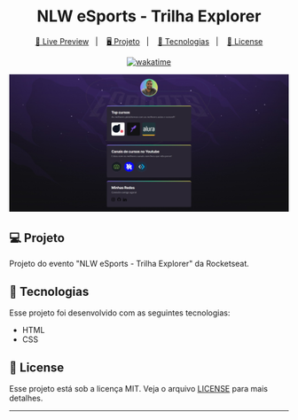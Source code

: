 <h1 align="center">
  NLW eSports - Trilha Explorer
</h1>

<p align="center">
  <a href="https://brunodorea.github.io/nlw-eSport-explorer/">🔗 Live Preview</a>&nbsp;&nbsp;&nbsp;|&nbsp;&nbsp;&nbsp;
  <a href="#-projeto">🖥️ Projeto</a>&nbsp;&nbsp;&nbsp;|&nbsp;&nbsp;&nbsp;
  <a href="#-tecnologias">🚀 Tecnologias</a>&nbsp;&nbsp;&nbsp;|&nbsp;&nbsp;&nbsp;
  <a href="#-license">📝 License</a>
</p>

<p align="center">
  <a href="https://wakatime.com/badge/user/68660678-6b86-4b78-98df-f5f41a37e1bc/project/43122375-be63-4004-b46d-8ab887182023"><img src="https://wakatime.com/badge/user/68660678-6b86-4b78-98df-f5f41a37e1bc/project/43122375-be63-4004-b46d-8ab887182023.svg" alt="wakatime"></a>
</p>

![Preview](./assets/preview.jpg)

## 💻 Projeto

Projeto do evento "NLW eSports - Trilha Explorer" da Rocketseat.

## 🚀 Tecnologias

Esse projeto foi desenvolvido com as seguintes tecnologias:

- HTML
- CSS

## 📝 License

Esse projeto está sob a licença MIT. Veja o arquivo [LICENSE](LICENSE) para mais detalhes.

---
